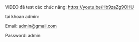 VIDEO đã test các chức năng: https://youtu.be/Hb9zaZg9OHU



tai khoan admin:



Email: admin@gmail.com


Password: admin
